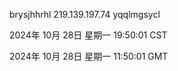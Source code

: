 brysjhhrhl 219.139.197.74 yqqlmgsycl

2024年 10月 28日 星期一 19:50:01 CST

2024年 10月 28日 星期一 11:50:01 GMT
